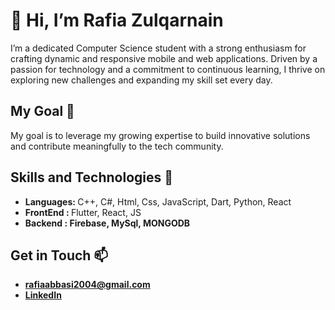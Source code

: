 <h1>👋 Hi, I’m Rafia Zulqarnain</h1>
<p>I’m a dedicated Computer Science student with a strong enthusiasm for crafting dynamic and responsive mobile and web applications. Driven by a passion for technology and a commitment to continuous learning, I thrive on exploring new challenges and expanding my skill set every day.  </p>
<h2>My Goal &#128640;</h2>
<p>My goal is to leverage my growing expertise to build innovative solutions and contribute meaningfully to the tech community.</p>
<h2>Skills and Technologies  &#128295;</h2>
<p>
  <ul>
    <li> <b>Languages: </b> C++, C#, Html, Css, JavaScript, Dart, Python, React</li>
    <li><b>FrontEnd : </b>Flutter, React, JS</li>
    <li><b>Backend : Firebase, MySql, MONGODB</li>
  </ul>
 </p>
 <h2>Get in Touch 📫</h2>
 <p>
   <ul>
     <li><a href="rafiaabbasi2004@gmail.com">rafiaabbasi2004@gmail.com</a></li>
     <li><a href="https://pk.linkedin.com/in/rafia-zulqarnain-abbasi-3711ba25a">LinkedIn</a></li>
   </ul>
 </p>




<!---
rafiaabbasi2004/rafiaabbasi2004 is a ✨ special ✨ repository because its `README.md` (this file) appears on your GitHub profile.
You can click the Preview link to take a look at your changes.
--->
